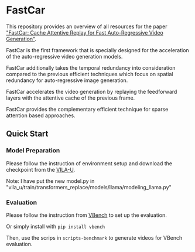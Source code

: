 # FastCar

This repository provides an overview of all resources for the paper ["FastCar: Cache Attentive Replay for
Fast Auto-Regressive Video Generation"]().


FastCar is the first framework that is specially designed for the acceleration of the auto-regressive video generation models.

FastCar additionally takes the temporal redundancy into consideration compared to the previous efficient techniques which focus on spatial redundancy for auto-regressive image generation.

FastCar accelerates the video generation by replaying the feedforward layers with the attentive cache of the previous frame.

FastCar provides the complementary efficient technique for sparse attention based approaches.

## Quick Start

### Model Preparation
Please follow the instruction of environment setup and download the checkpoint from the [VILA-U](https://github.com/mit-han-lab/vila-u). 

Note: I have put the new model.py in "vila_u/train/transformers_replace/models/llama/modeling_llama.py"

### Evaluation
Please follow the instruction from [VBench](https://github.com/Vchitect/VBench) to set up the evaluation.

Or simply install with `pip install vbench`

Then, use the scrips in `scripts-benchmark` to generate videos for VBench evaluation.



